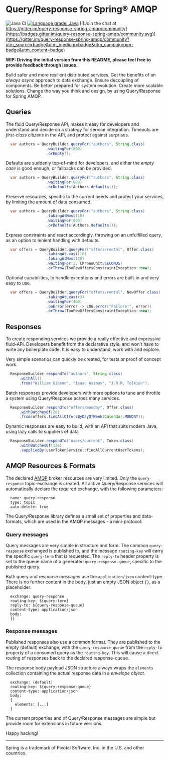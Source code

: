 Query/Response for Spring® AMQP
===============================

![Java CI](https://github.com/olle/spring-query-response-amqp/workflows/Java%20CI/badge.svg) [![Language grade: Java](https://img.shields.io/lgtm/grade/java/g/olle/query-response-spring-amqp.svg?logo=lgtm&logoWidth=18)](https://lgtm.com/projects/g/olle/query-response-spring-amqp/context:java) [![Join the chat at https://gitter.im/query-response-spring-amqp/community](https://badges.gitter.im/query-response-spring-amqp/community.svg)](https://gitter.im/query-response-spring-amqp/community?utm_source=badge&utm_medium=badge&utm_campaign=pr-badge&utm_content=badge)

**WIP: Driving the initial version from this README, please feel free to
       provide feedback through issues.**

Build safer and more resilient distributed services. Get the benefits of an
_always async_ approach to data exchange. Ensure decoupling of components. Be
better prepared for system evolution. Create more scalable solutions. Change the
way you think and design, by using Query/Response for Spring AMQP.

Queries
-------

The fluid Query/Response API, makes it easy for developers and understand and
decide on a strategy for service integration. Timeouts are _first-class
citizens_ in the API, and protect against surprises.

```java
  var authors = QueryBuilder.queryFor("authors", String.class)
                  .waitingFor(800)
                  .orEmpty();
```

Defaults are suddenly top-of-mind for developers, and either the _empty case_
is good enough, or fallbacks can be provided.

```java
  var authors = QueryBuilder.queryFor("authors", String.class)
                  .waitingFor(800)
                  .orDefaults(Authors.defaults());
```

Preserve resources, specific to the current needs and protect your services,
by limiting the amount of data consumed.

```java
  var authors = QueryBuilder.queryFor("authors", String.class)
                  .takingAtMost(10)
                  .waitingFor(800)
                  .orDefaults(Authors.defaults());
```

Express constraints and react accordingly, throwing on an unfulfilled query, as
an option to lenient handling with defaults.

```java
  var offers = QueryBuilder.queryFor("offers/rental", Offer.class)
                  .takingAtLeast(10)
                  .takingAtMost(20)
                  .waitingFor(2, ChronoUnit.SECONDS)
                  .orThrow(TooFewOffersConstraintException::new);
```

Optional capabilities, to handle exceptions and errors are built-in and very
easy to use.

```java
  var offers = QueryBuilder.queryFor("offers/rental", NewOffer.class)
                  .takingAtLeast(3)
                  .waitingFor(400)
                  .onError(error -> LOG.error("Failure!", error))
                  .orThrow(TooFewOffersConstraintException::new);
```

Responses
---------

To create responding services we provide a really effective and expressive
fluid-API. Developers benefit from the declarative style, and won't have to
write any boilerplate code. It is easy to understand, work with and explore.

Very simple scenarios can quickly be created, for tests or proof of concept
work.

```java
  ResponseBuilder.respondTo("authors", String.class)
      .withAll()
      .from("William Gibson", "Isaac Asimov", "J.R.R. Tolkien");
```

Batch responses provide developers with more options to tune and throttle a
system using Query/Response across many services.

```java
  ResponseBuilder.respondTo("offers/monday", Offer.class)
      .withBatchesOf(20)
      .from(offers.findAllOffersByDayOfWeek(Calendar.MONDAY));
```

Dynamic responses are easy to build, with an API that suits modern Java, using
lazy calls to suppliers of data.

```java
  ResponseBuilder.respondTo("users/current", Token.class)
      .withBatchesOf(128)
      .suppliedBy(userTokenService::findAllCurrentUserTokens);
```

AMQP Resources & Formats
------------------------

The declared [AMQP] broker resources are very limited. Only the `query-response`
topic-exchange is created. All active Query/Response services will automatically
declare the required exchange, with the following parameters:

```
  name: query-response
  type: topic
  auto-delete: true
```

  [AMQP]: https://www.rabbitmq.com/protocol.html

The Query/Response library defines a small set of properties and data-formats,
which are used in the AMQP messages - a mini-protocol:

### Query messages

Query messages are very simple in structure and form. The common
`query-response` exchanged is published to, and the message `routing-key` will
carry the specific `query-term` that is requested. The `reply-to` header
property is set to the queue name of a generated `query-response-queue`,
specific to the published query.

Both query and response messages use the `application/json` content-type. There
is no further content in the body, just an empty JSON object `{}`, as a
placeholder.

```
  exchange: query-response
  routing-key: ${query-term}
  reply-to: ${query-response-queue}
  content-type: application/json
  body:
  {}
```

### Response messages

Published responses also use a common format. They are published to the empty
(default) exchange, with the `query-response-queue` from the `reply-to`
property of a consumed query as the `routing-key`. This will cause a direct
routing of responses back to the declared response-queue.

The response body payload JSON structure always wraps the `elements` collection
containing the actual response data in a _envelope object_.

```
  exchange: (default)
  routing-key: ${query-response-queue}
  content-type: application/json
  body:
  {
    elements: [...]
  }
```

The current properties and of Query/Response messages are simple but provide
room for extensions in future versions.

Happy hacking!

---

Spring is a trademark of Pivotal Software, Inc. in the U.S. and other countries.

